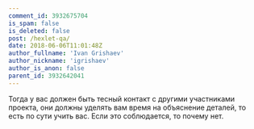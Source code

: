 ```yaml
---
comment_id: 3932675704
is_spam: false
is_deleted: false
post: /hexlet-qa/
date: 2018-06-06T11:01:48Z
author_fullname: 'Ivan Grishaev'
author_nickname: 'igrishaev'
author_is_anon: false
parent_id: 3932642041
---
```


<p>Тогда у вас должен быть тесный контакт с другими участниками проекта, они должны уделять вам время на объяснение деталей, то есть по сути учить вас. Если это соблюдается, то почему нет.</p>
